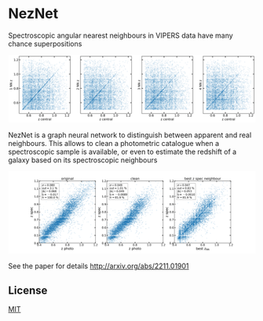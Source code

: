 # NezNet
Spectroscopic angular nearest neighbours in VIPERS data have many chance superpositions

![This is an image](https://github.com/tos-1/NezNet/blob/main/images/NN.png)

NezNet is a graph neural network to distinguish between apparent and real neighbours. This allows to clean a photometric catalogue when a spectroscopic sample is available, or even to estimate the redshift of a galaxy based on its spectroscopic neighbours

![This is an image](https://github.com/tos-1/NezNet/blob/main/images/results_0.15.png)

See the paper for details <http://arxiv.org/abs/2211.01901>

## License

[MIT](https://choosealicense.com/licenses/mit/)
